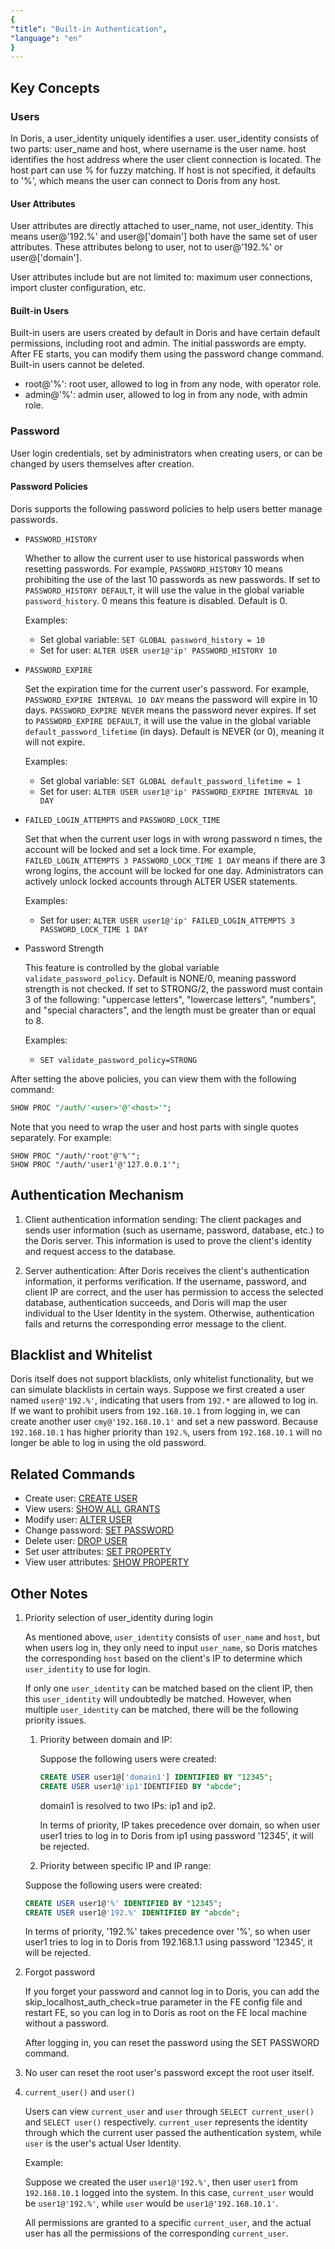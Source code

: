 ```yaml
---
{
"title": "Built-in Authentication",
"language": "en"
}
---
```


## Key Concepts
### Users

In Doris, a user_identity uniquely identifies a user. user_identity consists of two parts: user_name and host, where username is the user name. host identifies the host address where the user client connection is located. The host part can use % for fuzzy matching. If host is not specified, it defaults to '%', which means the user can connect to Doris from any host.

#### User Attributes

User attributes are directly attached to user_name, not user_identity. This means user@'192.%' and user@['domain'] both have the same set of user attributes. These attributes belong to user, not to user@'192.%' or user@['domain'].

User attributes include but are not limited to: maximum user connections, import cluster configuration, etc.

#### Built-in Users

Built-in users are users created by default in Doris and have certain default permissions, including root and admin. The initial passwords are empty. After FE starts, you can modify them using the password change command. Built-in users cannot be deleted.

- root@'%': root user, allowed to log in from any node, with operator role.
- admin@'%': admin user, allowed to log in from any node, with admin role.

### Password

User login credentials, set by administrators when creating users, or can be changed by users themselves after creation.

#### Password Policies

Doris supports the following password policies to help users better manage passwords.

- `PASSWORD_HISTORY`

  Whether to allow the current user to use historical passwords when resetting passwords. For example, `PASSWORD_HISTORY` 10 means prohibiting the use of the last 10 passwords as new passwords. If set to `PASSWORD_HISTORY DEFAULT`, it will use the value in the global variable `password_history`. 0 means this feature is disabled. Default is 0.

  Examples:

  - Set global variable: `SET GLOBAL password_history = 10`
  - Set for user: `ALTER USER user1@'ip' PASSWORD_HISTORY 10`

- `PASSWORD_EXPIRE`

  Set the expiration time for the current user's password. For example, `PASSWORD_EXPIRE INTERVAL 10 DAY` means the password will expire in 10 days. `PASSWORD_EXPIRE NEVER` means the password never expires. If set to `PASSWORD_EXPIRE DEFAULT`, it will use the value in the global variable `default_password_lifetime` (in days). Default is NEVER (or 0), meaning it will not expire.

  Examples:

  - Set global variable: `SET GLOBAL default_password_lifetime = 1`
  - Set for user: `ALTER USER user1@'ip' PASSWORD_EXPIRE INTERVAL 10 DAY`

- `FAILED_LOGIN_ATTEMPTS` and `PASSWORD_LOCK_TIME`

  Set that when the current user logs in with wrong password n times, the account will be locked and set a lock time. For example, `FAILED_LOGIN_ATTEMPTS 3 PASSWORD_LOCK_TIME 1 DAY` means if there are 3 wrong logins, the account will be locked for one day. Administrators can actively unlock locked accounts through ALTER USER statements.

  Examples:

  - Set for user: `ALTER USER user1@'ip' FAILED_LOGIN_ATTEMPTS 3 PASSWORD_LOCK_TIME 1 DAY`

- Password Strength

  This feature is controlled by the global variable `validate_password_policy`. Default is NONE/0, meaning password strength is not checked. If set to STRONG/2, the password must contain 3 of the following: "uppercase letters", "lowercase letters", "numbers", and "special characters", and the length must be greater than or equal to 8.

  Examples:

    - `SET validate_password_policy=STRONG`

After setting the above policies, you can view them with the following command:

```sql
SHOW PROC "/auth/'<user>'@'<host>'";
```

Note that you need to wrap the user and host parts with single quotes separately. For example:

```
SHOW PROC "/auth/'root'@'%'";
SHOW PROC "/auth/'user1'@'127.0.0.1'";
```

## Authentication Mechanism

1. Client authentication information sending: The client packages and sends user information (such as username, password, database, etc.) to the Doris server. This information is used to prove the client's identity and request access to the database.

2. Server authentication: After Doris receives the client's authentication information, it performs verification. If the username, password, and client IP are correct, and the user has permission to access the selected database, authentication succeeds, and Doris will map the user individual to the User Identity in the system. Otherwise, authentication fails and returns the corresponding error message to the client.

## Blacklist and Whitelist

Doris itself does not support blacklists, only whitelist functionality, but we can simulate blacklists in certain ways. Suppose we first created a user named `user@'192.%'`, indicating that users from `192.*` are allowed to log in. If we want to prohibit users from `192.168.10.1` from logging in, we can create another user `cmy@'192.168.10.1'` and set a new password. Because `192.168.10.1` has higher priority than `192.%`, users from `192.168.10.1` will no longer be able to log in using the old password.

## Related Commands

- Create user: [CREATE USER](../../../sql-manual/sql-statements/account-management/CREATE-USER)
- View users: [SHOW ALL GRANTS](../../../sql-manual/sql-statements/account-management/SHOW-GRANTS)
- Modify user: [ALTER USER](../../../sql-manual/sql-statements/account-management/ALTER-USER)
- Change password: [SET PASSWORD](../../../sql-manual/sql-statements/account-management/SET-PASSWORD)
- Delete user: [DROP USER](../../../sql-manual/sql-statements/account-management/DROP-USER)
- Set user attributes: [SET PROPERTY](../../../sql-manual/sql-statements/account-management/SET-PROPERTY)
- View user attributes: [SHOW PROPERTY](../../../sql-manual/sql-statements/account-management/SHOW-PROPERTY)

## Other Notes

1. Priority selection of user_identity during login

    As mentioned above, `user_identity` consists of `user_name` and `host`, but when users log in, they only need to input `user_name`, so Doris matches the corresponding `host` based on the client's IP to determine which `user_identity` to use for login.

    If only one `user_identity` can be matched based on the client IP, then this `user_identity` will undoubtedly be matched. However, when multiple `user_identity` can be matched, there will be the following priority issues.

    1. Priority between domain and IP:

        Suppose the following users were created:

        ```sql
        CREATE USER user1@['domain1'] IDENTIFIED BY "12345";
        CREATE USER user1@'ip1'IDENTIFIED BY "abcde";
        ```

        domain1 is resolved to two IPs: ip1 and ip2.

        In terms of priority, IP takes precedence over domain, so when user user1 tries to log in to Doris from ip1 using password '12345', it will be rejected.

    2. Priority between specific IP and IP range:

      Suppose the following users were created:

      ```sql
      CREATE USER user1@'%' IDENTIFIED BY "12345";
      CREATE USER user1@'192.%' IDENTIFIED BY "abcde";
      ```

      In terms of priority, '192.%' takes precedence over '%', so when user user1 tries to log in to Doris from 192.168.1.1 using password '12345', it will be rejected.

2. Forgot password

    If you forget your password and cannot log in to Doris, you can add the skip_localhost_auth_check=true parameter in the FE config file and restart FE, so you can log in to Doris as root on the FE local machine without a password.

    After logging in, you can reset the password using the SET PASSWORD command.

3. No user can reset the root user's password except the root user itself.

4. `current_user()` and `user()`

    Users can view `current_user` and `user` through `SELECT current_user()` and `SELECT user()` respectively. `current_user` represents the identity through which the current user passed the authentication system, while `user` is the user's actual User Identity.

    Example:

    Suppose we created the user `user1@'192.%'`, then user `user1` from `192.168.10.1` logged into the system. In this case, `current_user` would be `user1@'192.%'`, while `user` would be `user1@'192.168.10.1'`.

    All permissions are granted to a specific `current_user`, and the actual user has all the permissions of the corresponding `current_user`.